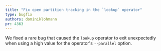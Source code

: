 ```yaml
---
title: "Fix open partition tracking in the `lookup` operator"
type: bugfix
authors: dominiklohmann
pr: 4363
---
```


We fixed a rare bug that caused the `lookup` operator to exit unexpectedly when
using a high value for the operator's `--parallel` option.
